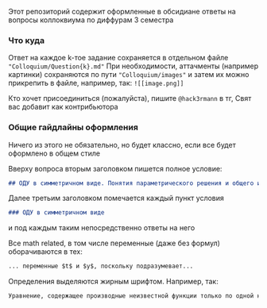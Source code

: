 Этот репозиторий содержит оформленные в обсидиане ответы на вопросы коллоквиума по диффурам 3 семестра

### Что куда
Ответ на каждое k-тое задание сохраняется в отдельном файле `"Colloquium/Question{k}.md"`
При необходимости, аттачменты (например картинки) сохраняются по пути `"Colloquium/images"` и затем их можно прикрепить в файле, например, так:  `![[image.png]]`

Кто хочет присоединиться (пожалуйста), пишите `@hack3rmann` в тг, Свят вас добавит как контрибьютора

### Общие гайдлайны оформления
Ничего из этого не обязательно, но будет классно, если все будет оформлено в общем стиле

Вверху вопроса вторым заголовком пишется полное условие:
```markdown
## ОДУ в симметричном виде. Понятия параметрического решения и общего интеграла (ОИ). Примеры
```

Далее третьим заголовком помечается каждый пункт условия
```markdown
### ОДУ в симметричном виде
```
и под каждым таким непосредственно ответы на него

Все math related, в том числе переменные (даже без формул) оборачиваются в тех:
```markdown
... переменные $t$ и $y$, поскольку подразумевает...
```

Определения выделяются жирным шрифтом. Например, так:
```markdown
Уравнение, содержащее производные неизвестной функции только по одной независимой переменной, называется __обыкновенным дифференциальным уравнением__
```
